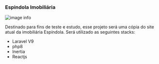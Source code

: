 ### Espindola Imobiliária

![image info](https://i.imgur.com/orVOsad.png "Espindola")  

Destinado para fins de teste e estudo, esse projeto será uma cópia do site atual da imobiliária Espíndola. Será utilizado as seguintes stacks:

- Laravel V9
- php8
- Inertia
- Reactjs
